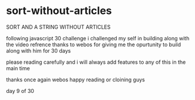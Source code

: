 # sort-without-articles
SORT AND A STRING WITHOUT ARTICLES

following javascript 30 challenge i challenged my self in building along with the video refrence thanks to webos for giving me the opurtunity to build along with him for 30 days

please reading carefully and i will always add features to any of this in the main time

thanks once again webos happy reading or cloining guys

day 9 of 30
